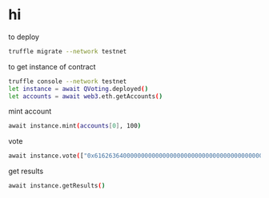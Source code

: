 # hi

to deploy
 ```bash
truffle migrate --network testnet
 ```

to get instance of contract
  ```bash
truffle console --network testnet
let instance = await QVoting.deployed()
let accounts = await web3.eth.getAccounts()
 ```

mint account
```bash
await instance.mint(accounts[0], 100)
```

vote
```bash
await instance.vote(["0x6162636400000000000000000000000000000000000000000000000000000000"], [50])
```

get results
```bash
await instance.getResults()
```
